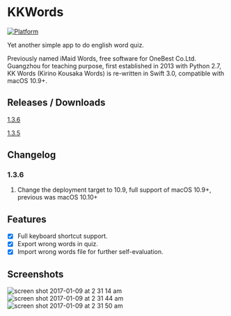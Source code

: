 # KKWords
[![Platform](https://img.shields.io/badge/platform-macOS%2010.9%2B-lightgrey.svg)](https://github.com/DickyT/KKWords)

Yet another simple app to do english word quiz.

Previously named iMaid Words, free software for OneBest Co.Ltd. Guangzhou for teaching purpose, first established in 2013 with Python 2.7, KK Words (Kirino Kousaka Words) is re-written in Swift 3.0, compatible with macOS 10.9+.

## Releases / Downloads
[1.3.6](https://github.com/DickyT/KKWords/releases/tag/1.3.6)

[1.3.5](https://github.com/DickyT/KKWords/releases/tag/1.3.5)

## Changelog
### 1.3.6
1. Change the deployment target to 10.9, full support of macOS 10.9+, previous was macOS 10.10+

## Features
- [x] Full keyboard shortcut support.
- [x] Export wrong words in quiz.
- [x] Import wrong words file for further self-evaluation.

## Screenshots
![screen shot 2017-01-09 at 2 31 14 am](https://cloud.githubusercontent.com/assets/4535844/21758981/095f8aaa-d617-11e6-9ea3-5c95340d8cdd.png)
![screen shot 2017-01-09 at 2 31 44 am](https://cloud.githubusercontent.com/assets/4535844/21758982/0968e302-d617-11e6-95b6-8d33f7cff31c.png)
![screen shot 2017-01-09 at 2 31 50 am](https://cloud.githubusercontent.com/assets/4535844/21758983/0969b1e2-d617-11e6-9b16-94e6f7326aed.png)